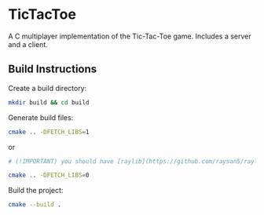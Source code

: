 # TicTacToe

A C multiplayer implementation of the Tic-Tac-Toe game. Includes a server and a client.

## Build Instructions

Create a build directory:

```bash
mkdir build && cd build
```

Generate build files:

```bash
cmake .. -DFETCH_LIBS=1
```

or

```bash
# (!IMPORTANT) you should have [raylib](https://github.com/raysan5/raylib) installed on your computer

cmake .. -DFETCH_LIBS=0
```

Build the project:

```bash
cmake --build .
```

